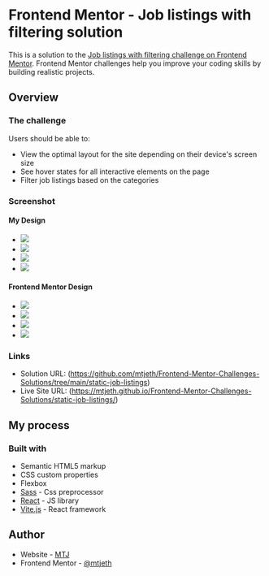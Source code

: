 # Frontend Mentor - Job listings with filtering solution

This is a solution to the [Job listings with filtering challenge on Frontend Mentor](https://www.frontendmentor.io/challenges/job-listings-with-filtering-ivstIPCt). Frontend Mentor challenges help you improve your coding skills by building realistic projects. 

## Overview

### The challenge

Users should be able to:

- View the optimal layout for the site depending on their device's screen size
- See hover states for all interactive elements on the page
- Filter job listings based on the categories

### Screenshot

#### My Design

- ![](./my_design/active-states.jpg)
- ![](./my_design/desktop-design.jpg) 
- ![](./my_design/mobile-design.jpg) 
- ![](./my_design/mobile-with-filters.jpg)

#### Frontend Mentor Design

- ![](./orginal_design/active-states.jpg)
- ![](./orginal_design/desktop-design.jpg) 
- ![](./orginal_design/mobile-design.jpg) 
- ![](./orginal_design/mobile-with-filters.jpg)

### Links

- Solution URL: (https://github.com/mtjeth/Frontend-Mentor-Challenges-Solutions/tree/main/static-job-listings)
- Live Site URL: (https://mtjeth.github.io/Frontend-Mentor-Challenges-Solutions/static-job-listings/)

## My process

### Built with

- Semantic HTML5 markup
- CSS custom properties
- Flexbox
- [Sass](https://sass-lang.com/) - Css preprocessor
- [React](https://react.dev/) - JS library
- [Vite.js](https://vitejs.dev/) - React framework  

## Author

- Website - [MTJ](https://www.mtjeth.com)
- Frontend Mentor - [@mtjeth](https://www.frontendmentor.io/profile/mtjeth)
